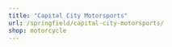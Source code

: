 ```yaml
---
title: "Capital City Motorsports"
url: /springfield/capital-city-motorsports/
shop: motorcycle
---
```

